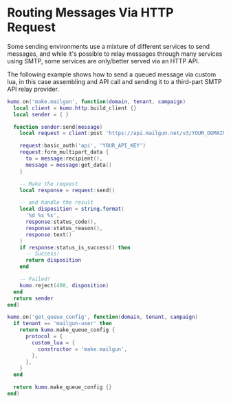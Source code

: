 # Routing Messages Via HTTP Request

Some sending environments use a mixture of different services to send messages, and while it's possible to relay messages through many services using SMTP, some services are only/better served via an HTTP API.

The following example shows how to send a queued message via custom lua, in this case assembling and API call and sending it to a third-part SMTP API relay provider.

```lua
kumo.on('make.mailgun', function(domain, tenant, campaign)
  local client = kumo.http.build_client {}
  local sender = { }

  function sender:send(message)
    local request = client:post 'https://api.mailgun.net/v3/YOUR_DOMAIN_NAME/messages.mime'

    request:basic_auth('api', 'YOUR_API_KEY')
    request:form_multipart_data {
      to = message:recipient(),
      message = message:get_data()
    }

    -- Make the request
    local response = request:send()

    -- and handle the result
    local disposition = string.format(
      '%d %s %s',
      response:status_code(),
      response:status_reason(),
      response:text()
    )
    if response:status_is_success() then
      -- Success!
      return disposition
    end

    -- Failed!
    kumo.reject(400, disposition)
  end
  return sender
end)

kumo.on('get_queue_config', function(domain, tenant, campaign)
  if tenant == 'mailgun-user' then
    return kumo.make_queue_config {
      protocol = {
        custom_lua = {
          constructor = 'make.mailgun',
        },
      },
    }
  end

  return kumo.make_queue_config {}
end)
```
